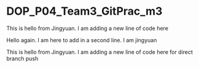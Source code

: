 # DOP_P04_Team3_GitPrac_m3

This is hello from Jingyuan. I am adding a new line of code here

Hello again. I am here to add in a second line. I am jingyuan

This is hello from Jingyuan. I am adding a new line of code here for direct branch push


